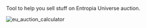 Tool to help you sell stuff on Entropia Universe auction.

![eu_auction_calculator](https://github.com/user-attachments/assets/05822d51-ffe3-417c-962d-7aefd442f6d0)

